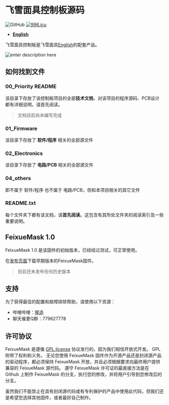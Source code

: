 
# 飞雪面具控制板源码

![GitHub](https://img.shields.io/github/license/marlinfirmware/marlin.svg)
<a href="https://996.icu"><img src="https://img.shields.io/badge/link-996.icu-red.svg" alt="996.icu" /></a>

- **[English](/README_EN.md)**

飞雪面具控制板是飞雪面具[English](https://www.bilibili.com/video/BV1Dy4y1i72c)的配套产品。

![enter description here](./images/FeixueMask动画.gif)

## 如何找到文件

### 00_Priority README
该目录下存放了该控制板项目的全部**技术文档**，对该项目的程序源码、PCB设计都有详细说明，请首先阅读。
>文档目前尚未编写完成
>
### 01_Firmware
该目录下存放了 **软件/程序** 相关的全部源文件

### 02_Electronics
该目录下存放了 **电路/PCB** 相关的全部源文件

### 04_others
即不属于 软件/程序 也不属于 电路/PCB，但和本项目相关的其它文件

###  README.txt
每个文件夹下都有该文档，请**首先阅读**。这包含有其所处文件夹的阅读索引及一些重要说明。

## FeixueMask 1.0
FeixueMask 1.0 是该固件的初始版本，已经经过测试，可正常使用。

在[发布页面](https://github.com/LonlyPan/FeixueMask/releases)下载早期版本的FeixueMask固件。
>目前还未发布任何历史版本

## 支持

为了获得最佳的配置和故障排除帮助，请使用以下资源：
- 哔哩哔哩：[猩造](https://space.bilibili.com/16614468/)  
- 聊天催更Q群：779627778

## 许可协议

FeixueMask 是遵循 [GPL license](/LICENSE) 协议发行的，因为我们相信开放式开发。 GPL附带了权利和义务。 无论您使用 FeixueMask 固件作为开源产品还是封闭源产品的驱动程序，都必须保持 FeixueMask 开放，并且必须根据要求向最终用户提供兼容的 FeixueMask 源代码。 遵守 FeixueMask 许可证的最直接方法是在 Github 上制作 FeixueMask 的分支，执行您的修改，并将用户引导到您修改后的分支。

虽然我们不能禁止在具有封闭源代码或有专利保护的产品中使用此代码，但我们还是希望您选择其他固件，或者最好自己制作。
